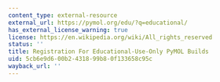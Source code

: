 ```yaml
---
content_type: external-resource
external_url: https://pymol.org/edu/?q=educational/
has_external_license_warning: true
license: https://en.wikipedia.org/wiki/All_rights_reserved
status: ''
title: Registration For Educational-Use-Only PyMOL Builds
uid: 5cb6e9d6-00b2-4318-99b8-0f133658c95c
wayback_url: ''
---
```

